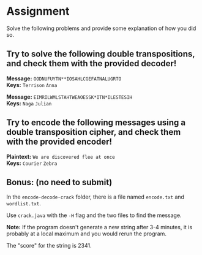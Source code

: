# Assignment
Solve the following problems and provide some explanation of how you did so.

## Try to solve the following double transpositions, and check them with the provided decoder!
**Message:** ``OODNUFUYTN**IOSAHLCGEFATNALUGRTO``  
**Keys:** ``Terrison`` ``Anna``

**Message:** ``EIMRILWMLSTAHTWEAOESSK*ITN*ILESTESIH``  
**Keys:** ``Naga`` ``Julian``

## Try to encode the following messages using a double transposition cipher, and check them with the provided encoder!

**Plaintext:** ``We are discovered flee at once``  
**Keys:** ``Courier`` ``Zebra``

## Bonus: (no need to submit)
In the ``encode-decode-crack`` folder, there is a file named ``encode.txt`` and ``wordlist.txt``.

Use ``crack.java`` with the ``-H`` flag and the two files to find the message.

**Note:** If the program doesn't generate a new string after 3-4 minutes, it is probably at a local maximum and you would rerun the program.

The "score" for the string is 2341.
